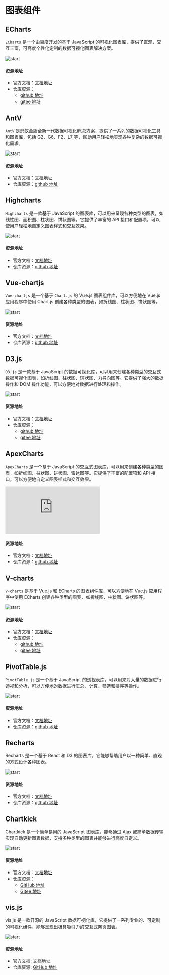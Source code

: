 # 图表组件

## ECharts

`ECharts` 是一个由百度开发的基于 JavaScript 的可视化图表库，提供了直观，交互丰富，可高度个性化定制的数据可视化图表解决方案。

![start](https://img.shields.io/github/stars/apache/echarts?style=social)

#### 资源地址

- 官方文档：[文档地址](https://echarts.apache.org/zh/index.html)
- 仓库资源：
  - [github 地址](https://github.com/apache/echarts/)
  - [gitee 地址](https://gitee.com/mirrors/echarts)

## AntV

`AntV` 是蚂蚁金服全新一代数据可视化解决方案，提供了一系列的数据可视化工具和图表库，包括 G2、G6、F2、L7 等，帮助用户轻松地实现各种复杂的数据可视化需求。

![start](https://img.shields.io/github/stars/antvis/G2?style=social)

#### 资源地址

- 官方文档：[文档地址](https://antv-g2.gitee.io/zh/docs/)
- 仓库资源：[github 地址](https://github.com/antvis/G2/)

## Highcharts

`Highcharts` 是一款基于 JavaScript 的图表库，可以用来呈现各种类型的图表，如线性图、面积图、柱状图、饼状图等。它提供了丰富的 API 接口和配置项，可以使用户轻松地自定义图表样式和交互效果。

![start](https://img.shields.io/github/stars/highcharts/highcharts?style=social)

#### 资源地址

- 官方文档：[文档地址](https://www.highcharts.com/docs/index-cn)
- 仓库资源：[github 地址](https://github.com/highcharts/highcharts/)

## Vue-chartjs

`Vue-chartjs` 是一个基于 `Chart.js` 的 Vue.js 图表组件库，可以方便地在 Vue.js 应用程序中使用 Chart.js 创建各种类型的图表，如折线图、柱状图、饼状图等。

![start](https://img.shields.io/github/stars/apertureless/vue-chartjs?style=social)

#### 资源地址

- 官方文档：[文档地址](https://vue-chartjs.org/)
- 仓库资源：[github 地址](https://github.com/apertureless/vue-chartjs/)

## D3.js

`D3.js` 是一款基于 JavaScript 的数据可视化库，可以用来创建各种类型的交互式数据可视化图表，如折线图、柱状图、饼状图、力导向图等。它提供了强大的数据操作和 DOM 操作功能，可以方便地对数据进行处理和操作。

![start](https://img.shields.io/github/stars/d3/d3?style=social)

#### 资源地址

- 官方文档：[文档地址](https://d3js.org/)
- 仓库资源：
  - [github 地址](https://github.com/d3/d3/)
  - [gitee 地址](https://gitee.com/mirrors/d3)

## ApexCharts

`ApexCharts` 是一个基于 JavaScript 的交互式图表库，可以用来创建各种类型的图表，如折线图、柱状图、饼状图、雷达图等。它提供了丰富的配置项和 API 接口，可以方便地自定义图表样式和交互效果。

![start](https://img.shields.io/github/stars/apexcharts/apexcharts.js?style=social)

#### 资源地址

- 官方文档：[文档地址](https://apexcharts.com/docs/)
- 仓库资源：[github 地址](https://github.com/apexcharts/apexcharts.js/)

## V-charts

`V-charts` 是基于 Vue.js 和 ECharts 的图表组件库，可以方便地在 Vue.js 应用程序中使用 ECharts 创建各种类型的图表，如折线图、柱状图、饼状图等。

![start](https://img.shields.io/github/stars/ElemeFE/v-charts?style=social)

#### 资源地址

- 官方文档：[文档地址](https://v-charts.js.org/#/)
- 仓库资源：
  - [github 地址](https://github.com/ElemeFE/v-charts/)
  - [gitee 地址](https://gitee.com/mirrors/v-charts)

## PivotTable.js

`PivotTable.js` 是一个基于 JavaScript 的透视表库，可以用来对大量的数据进行透视和分析，可以方便地对数据进行汇总、计算、筛选和排序等操作。

![start](https://img.shields.io/github/stars/nicolaskruchten/pivottable?style=social)

#### 资源地址

- 官方文档：[文档地址](https://pivottable.js.org/examples/)
- 仓库资源：[github 地址](https://github.com/nicolaskruchten/pivottable/)

## Recharts

Recharts 是一个基于 React 和 D3 的图表库，它能够帮助用户以一种简单、直观的方式设计各种图表。

![start](https://img.shields.io/npm/dm/recharts?color=ff69b4&style=social)

#### 资源地址

- 官方文档：[文档地址](https://recharts.org/zh-CN/)
- 仓库资源：[github 地址](https://github.com/recharts/recharts/)

## Chartkick

Chartkick 是一个简单易用的 JavaScript 图表库，能够通过 Ajax 或简单数据传输实现自动更新图表数据，支持多种类型的图表并能够进行高度自定义。

![start](https://img.shields.io/github/stars/ankane/chartkick?style=social)

#### 资源地址

- 官方文档：[文档地址](https://chartkick.com/)
- 仓库资源：
  - [GitHub 地址](https://github.com/ankane/chartkick)
  - [Gitee 地址](https://gitee.com/mirrors/chartkick)

## vis.js

vis.js 是一款开源的 JavaScript 数据可视化库，它提供了一系列专业的、可定制的可视化组件，能够呈现出极具吸引力的交互式网页图表。

![start](https://img.shields.io/github/stars/visjs/vis-network?style=social)

#### 资源地址

- 官方文档: [文档地址](https://visjs.github.io/vis-network/docs/network/)
- 仓库资源: [GitHub 地址](https://github.com/visjs/vis-network)